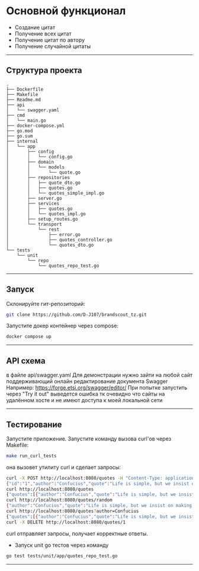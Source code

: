 
# Основной функционал

* Создание цитат 
* Получение всех цитат
* Получение цитат по автору
* Получение случайной цитаты

---

## Структура проекта

```plaintext
.
├── Dockerfile
├── Makefile
├── Readme.md
├── api
│   └── swagger.yaml
├── cmd
│   └── main.go
├── docker-compose.yml
├── go.mod
├── go.sum
├── internal
│   └── app
│       ├── config
│       │   └── config.go
│       ├── domain
│       │   └── models
│       │       └── quote.go
│       ├── repositories
│       │   ├── quote_dto.go
│       │   ├── quotes.go
│       │   └── quotes_simple_impl.go
│       ├── server.go
│       ├── services
│       │   ├── quotes.go
│       │   └── quotes_impl.go
│       ├── setup_routes.go
│       └── transport
│           └── rest
│               ├── error.go
│               ├── quotes_controller.go
│               └── quotes_dto.go
└── tests
    └── unit
        └── repo
            └── quotes_repo_test.go
```

---

## Запуск 
Склонируйте гит-репозиторий:
```bash
git clone https://github.com/D-J107/brandscout_tz.git
```
Запустите докер контейнер через compose:
```bash
docker compose up
```

---

## API схема

в файле api/swagger.yaml
Для демонстрации нужно зайти на любой сайт поддерживающий онлайн редактирование документа Swagger
Например: https://forge.etsi.org/swagger/editor/
При попытке запустить через "Try it out" выведется ошибка тк очевидно что сайты на удалённом хосте и не имеют доступа к моей локальной сети

---

## Тестирование
Запустите приложение.
Запустите команду вызова curl'ов через Makefile:
```bash
make run_curl_tests
```
она вызовет утилиту curl и сделает запросы:

```bash
curl -X POST http://localhost:8080/quotes -H "Content-Type: application/json" -d '{"author":"Confucius", "quote":"Life is simple, but we insist on making it complicated."}'
{"id":"1","author":"Confucius","quote":"Life is simple, but we insist on making it complicated."}
curl http://localhost:8080/quotes
{"quotes":[{"author":"Confucius","quote":"Life is simple, but we insist on making it complicated."}]}
curl http://localhost:8080/quotes/random
{"author":"Confucius","quote":"Life is simple, but we insist on making it complicated."}
curl http://localhost:8080/quotes?author=Confucius
{"quotes":[{"author":"Confucius","quote":"Life is simple, but we insist on making it complicated."}]}
curl -X DELETE http://localhost:8080/quotes/1
```

curl отправляет запросы, получает корректные ответы.

* Запуск unit go тестов через команду
```bash
go test tests/unit/app/quotes_repo_test.go
```

---